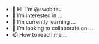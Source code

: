 - 👋 Hi, I’m @swobiteu
- 👀 I’m interested in ...
- 🌱 I’m currently learning ...
- 💞️ I’m looking to collaborate on ...
- 📫 How to reach me ...

<!---
swobiteu/swobiteu is a ✨ special ✨ repository because its `README.md` (this file) appears on your GitHub profile.
You can click the Preview link to take a look at your changes.
--->

